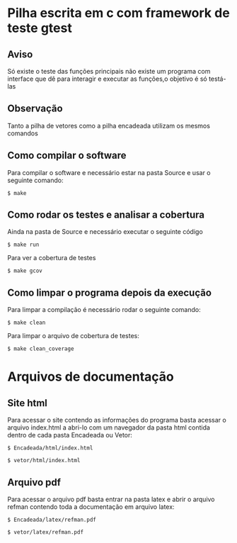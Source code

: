 # Pilha escrita em c com framework de teste gtest
## Aviso

Só existe o teste das funções principais não existe um programa com interface que dê para interagir e executar as funções,o objetivo é só testá-las

## Observação
Tanto a pilha de vetores como a pilha encadeada utilizam os mesmos comandos

## Como compilar o software

Para compilar o software e necessário estar na pasta Source e usar o seguinte comando:

```
$ make
```

## Como rodar os testes e analisar a cobertura

Ainda na pasta de Source e necessário executar o seguinte código

```
$ make run
```
Para ver a cobertura de testes

```
$ make gcov
```

## Como limpar o programa depois da execução
Para limpar a compilação é necessário rodar o seguinte comando:

```
$ make clean
```

Para limpar o arquivo de cobertura de testes:
```
$ make clean_coverage
```

# Arquivos de documentação

## Site html
Para acessar o site contendo as informações do programa basta acessar o arquivo index.html a abri-lo com um navegador da pasta html contida dentro de cada pasta Encadeada ou Vetor:
```
$ Encadeada/html/index.html
```

```
$ vetor/html/index.html
```
## Arquivo pdf
Para acessar o arquivo pdf basta entrar na pasta latex e abrir o arquivo refman contendo toda a documentação em arquivo latex:
```
$ Encadeada/latex/refman.pdf
```
```
$ vetor/latex/refman.pdf
```



